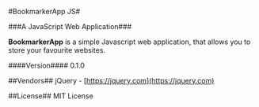 #BookmarkerApp JS#


###A JavaScript Web Application###

**BookmarkerApp** is a simple Javascript web application, that allows you to store your favourite websites.

####Version####
0.1.0

##Vendors##
jQuery - [https://jquery.com](https://jquery.com)

##License##
MIT License


